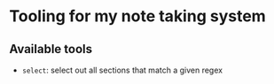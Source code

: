 # Tooling for my note taking system

## Available tools

- `select`: select out all sections that match a given regex

